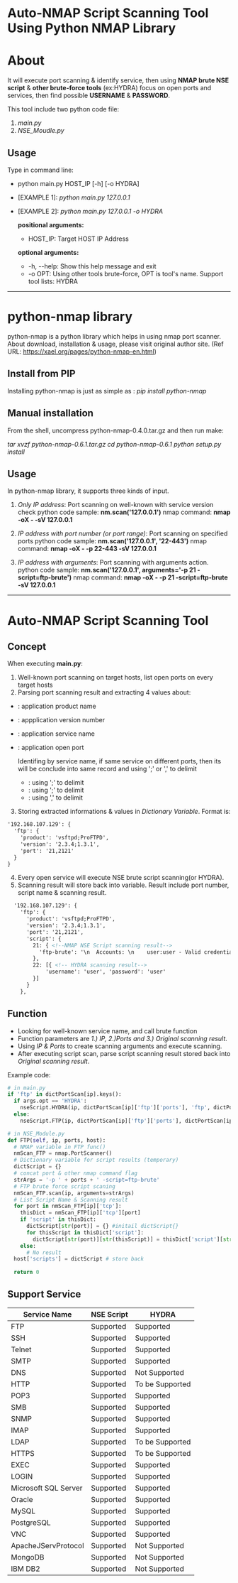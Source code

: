 # Auto-NMAP Script Scanning Tool Using Python NMAP Library #

# About #
It will execute port scanning & identify service, then using **NMAP brute NSE script** & **other brute-force tools** (ex:HYDRA) focus on open ports and services, then find possible **USERNAME** & **PASSWORD**. 
 
This tool include two python code file:
   1. *main.py*
   2. *NSE_Moudle.py*

## Usage ##
Type in command line:
* python main.py HOST_IP [-h] [-o HYDRA]
* [EXAMPLE 1]: *python main.py 127.0.0.1*
* [EXAMPLE 2]: *python main.py 127.0.0.1 -o HYDRA*

  **positional arguments:**
  *  HOST_IP:  Target HOST IP Address

  **optional arguments:**
  *  -h, --help: Show this help message and exit
  *  -o OPT: Using other tools brute-force, OPT is tool's name. Support tool lists: HYDRA

---
  
# python-nmap library #
python-nmap is a python library which helps in using nmap port scanner. About download, installation & usage, please visit original author site.
(Ref URL: https://xael.org/pages/python-nmap-en.html)

## Install from PIP ##

Installing python-nmap is just as simple as :
*pip install python-nmap*

## Manual installation ##

From the shell, uncompress python-nmap-0.4.0.tar.gz and then run make:

*tar xvzf python-nmap-0.6.1.tar.gz
cd python-nmap-0.6.1
python setup.py install*

## Usage ##

In python-nmap library, it supports three kinds of input.
1. *Only IP address*: Port scanning on well-known with service version check
   python code sample: **nm.scan('127.0.0.1')**
   nmap command: **nmap -oX - -sV 127.0.0.1**

2. *IP address with port number (or port range)*: Port scanning on specified ports
   python code sample: **nm.scan('127.0.0.1', '22-443')**
   nmap command: **nmap -oX - -p 22-443 -sV 127.0.0.1**

3. *IP address with arguments*: Port scanning with arguments action.
   python code sample: **nm.scan('127.0.0.1', arguments='-p 21 -script=ftp-brute')**
   nmap command: **nmap -oX - -p 21 -script=ftp-brute -sV 127.0.0.1**
 
---
  
# Auto-NMAP Script Scanning Tool #

## Concept ##
When executing **main.py**:
1. Well-known port scanning on target hosts, list open ports on every target hosts
2. Parsing port scanning result and extracting 4 values about:
* <product>: application product name
* <version>: appplication version number
* <name>: application service name
* <ports>: application open port
   
   Identifing by service name, if same service on different ports, then its will be conclude into same record and using ';' or ',' to delimit
   * <products>: using ';' to delimit 
   * <veriosns>: using ';' to delimit 
   * <ports>: using ',' to delimit
3. Storing extracted informations & values in *Dictionary Variable<dictPortScan>*. Format is:
```XML
'192.168.107.129': {
  'ftp': {
    'product': 'vsftpd;ProFTPD',
    'version': '2.3.4;1.3.1',
    'port': '21,2121'
  }
}
```
4. Every open service will execute NSE brute script scanning(or HYDRA). 
5. Scanning result will store back into <dictPortScan> variable. 
   Result include port number, script name & scanning result.
```XML
  '192.168.107.129': {
    'ftp': {
      'product': 'vsftpd;ProFTPD',
      'version': '2.3.4;1.3.1',
      'port': '21,2121',
      'script': {
        21: { <!--NMAP NSE Script scanning result-->
          'ftp-brute': '\n  Accounts: \n    user:user - Valid credentials\n  Statistics: Performed 3635 guesses in 602 seconds, average tps: 6.0'
        },
        22: [{ <!-- HYDRA scanning result-->
            'username': 'user', 'password': 'user'
        }]
      }
    },
```
## Function ##
* Looking for well-known service name, and call brute function
* Function parameters are *1.) IP, 2.)Ports and 3.) Original scanning result*.
* Using *IP & Ports* to create scanning arguments and execute scanning.
* After executing script scan, parse script scanning result stored back into *Original scanning result*.

Example code: 

```python
# in main.py
if 'ftp' in dictPortScan[ip].keys():
  if args.opt == 'HYDRA': 
    nseScript.HYDRA(ip, dictPortScan[ip]['ftp']['ports'], 'ftp', dictPortScan[ip]['ftp'])
  else: 
    nseScript.FTP(ip, dictPortScan[ip]['ftp']['ports'], dictPortScan[ip]['ftp'])

# in NSE_Module.py
def FTP(self, ip, ports, host):
  # NMAP variable in FTP func()
  nmScan_FTP = nmap.PortScanner()
  # Dictionary variable for script results (temporary)
  dictScript = {}
  # concat port & other nmap command flag
  strArgs = '-p ' + ports + ' -script=ftp-brute'
  # FTP brute force script scaning
  nmScan_FTP.scan(ip, arguments=strArgs)
  # List Script Name & Scanning result
  for port in nmScan_FTP[ip]['tcp']:
    thisDict = nmScan_FTP[ip]['tcp'][port]
    if 'script' in thisDict: 
      dictScript[str(port)] = {} #initail dictScript{}
      for thisScript in thisDict['script']:
        dictScript[str(port)][str(thisScript)] = thisDict['script'][str(thisScript)]
    else:
      # No result
  host['scripts'] = dictScript # store back
    
  return 0
```
## Support Service ##


| Service Name        | NSE Script | HYDRA           |
| ------------------- | ---------- | --------------- |
| FTP                 | Supported  | Supported       |
| SSH                 | Supported  | Supported       |
| Telnet              | Supported  | Supported       |
| SMTP                | Supported  | Supported       |
| DNS                 | Supported  | Not Supported   |
| HTTP                | Supported  | To be Supported |
| POP3                | Supported  | Supported       |
| SMB                 | Supported  | Supported       |
| SNMP                | Supported  | Supported       |
| IMAP                | Supported  | Supported       |
| LDAP                | Supported  | To be Supported |
| HTTPS               | Supported  | To be Supported |
| EXEC                | Supported  | Supported       |
| LOGIN               | Supported  | Supported       |
| Microsoft SQL Server| Supported  | Supported       |
| Oracle              | Supported  | Supported       |
| MySQL               | Supported  | Supported       |
| PostgreSQL          | Supported  | Supported       |
| VNC                 | Supported  | Supported       |
| ApacheJServProtocol | Supported  | Not Supported   |
| MongoDB             | Supported  | Not Supported   |
| IBM DB2             | Supported  | Not Supported   |
